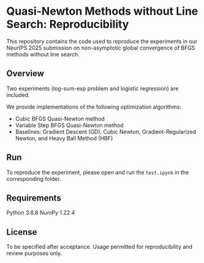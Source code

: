 # Quasi-Newton Methods without Line Search: Reproducibility

This repository contains the code used to reproduce the experiments in our NeurIPS 2025 submission on non-asymptotic global convergence of BFGS methods without line search.

## Overview

Two experiments (log-sum-exp problem and logistic regression) are included.

We provide implementations of the following optimization algorithms:
- Cubic BFGS Quasi-Newton method
- Variable Step BFGS Quasi-Newton method
- Baselines: Gradient Descent (GD), Cubic Newton, Gradient-Regularized Newton, and Heavy Ball Method (HBF)

## Run

To reproduce the experiment, please open and run the `test.ipynb` in the corresponding folder.
## Requirements

Python 3.8.8
NumPy 1.22.4

## License

To be specified after acceptance. Usage permitted for reproducibility and review purposes only.
